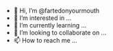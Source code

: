 - 👋 Hi, I’m @fartedonyourmouth
- 👀 I’m interested in ...
- 🌱 I’m currently learning ...
- 💞️ I’m looking to collaborate on ...
- 📫 How to reach me ...

<!---
fartedonyourmouth/fartedonyourmouth is a ✨ special ✨ repository because its `README.md` (this file) appears on your GitHub profile.
You can click the Preview link to take a look at your changes.
--->
